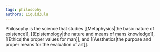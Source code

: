 ```yaml
---
tags: philosophy
authors: LiquidZulu
---
```


Philosophy is the science that studies [[Metaphysics|the basic nature of existence]], [[Epistemology|the nature and means of mans knowledge]], [[Ethics|the proper values for man]], and [[Aesthetics|the purpose and proper means for the evaluation of art]].